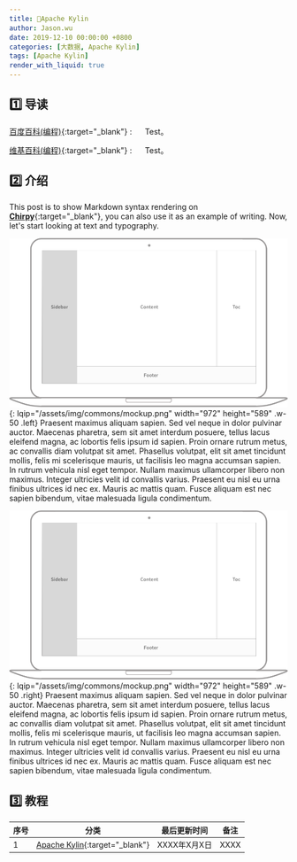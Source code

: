 ```yaml
---
title: 📂Apache Kylin
author: Jason.wu
date: 2019-12-10 00:00:00 +0800
categories: [大数据, Apache Kylin]
tags: [Apache Kylin]
render_with_liquid: true
---
```


[Chirpy]: https://github.com/cotes2020/jekyll-theme-chirpy/fork
[百度百科(编程)]: https://baike.baidu.com/item/编程
[维基百科(编程)]: https://zh.wikipedia.org/wiki/编程

## 1️⃣ 导读

[百度百科(编程)][百度百科(编程)]{:target="_blank"}
: &nbsp;&nbsp;&nbsp;&nbsp; Test。

[维基百科(编程)][维基百科(编程)]{:target="_blank"}
: &nbsp;&nbsp;&nbsp;&nbsp; Test。

## 2️⃣ 介绍

This post is to show Markdown syntax rendering on [**Chirpy**][Chirpy]{:target="_blank"}, you can also use it as an example of writing. Now, let's start looking at text and typography.

![Desktop View](/assets/img/commons/mockup.png){: lqip="/assets/img/commons/mockup.png" width="972" height="589" .w-50 .left}
Praesent maximus aliquam sapien. Sed vel neque in dolor pulvinar auctor. Maecenas pharetra, sem sit amet interdum posuere, tellus lacus eleifend magna, ac lobortis felis ipsum id sapien. Proin ornare rutrum metus, ac convallis diam volutpat sit amet. Phasellus volutpat, elit sit amet tincidunt mollis, felis mi scelerisque mauris, ut facilisis leo magna accumsan sapien. In rutrum vehicula nisl eget tempor. Nullam maximus ullamcorper libero non maximus. Integer ultricies velit id convallis varius. Praesent eu nisl eu urna finibus ultrices id nec ex. Mauris ac mattis quam. Fusce aliquam est nec sapien bibendum, vitae malesuada ligula condimentum.

![Desktop View](/assets/img/commons/mockup.png){: lqip="/assets/img/commons/mockup.png" width="972" height="589" .w-50 .right}
Praesent maximus aliquam sapien. Sed vel neque in dolor pulvinar auctor. Maecenas pharetra, sem sit amet interdum posuere, tellus lacus eleifend magna, ac lobortis felis ipsum id sapien. Proin ornare rutrum metus, ac convallis diam volutpat sit amet. Phasellus volutpat, elit sit amet tincidunt mollis, felis mi scelerisque mauris, ut facilisis leo magna accumsan sapien. In rutrum vehicula nisl eget tempor. Nullam maximus ullamcorper libero non maximus. Integer ultricies velit id convallis varius. Praesent eu nisl eu urna finibus ultrices id nec ex. Mauris ac mattis quam. Fusce aliquam est nec sapien bibendum, vitae malesuada ligula condimentum.

## 3️⃣ 教程

| 序号 | 分类 | 最后更新时间 | 备注 |
|---|---|---|---|
| 1 | [Apache Kylin](/categories/apache-kylin/){:target="_blank"} | XXXX年X月X日 | XXXX |
